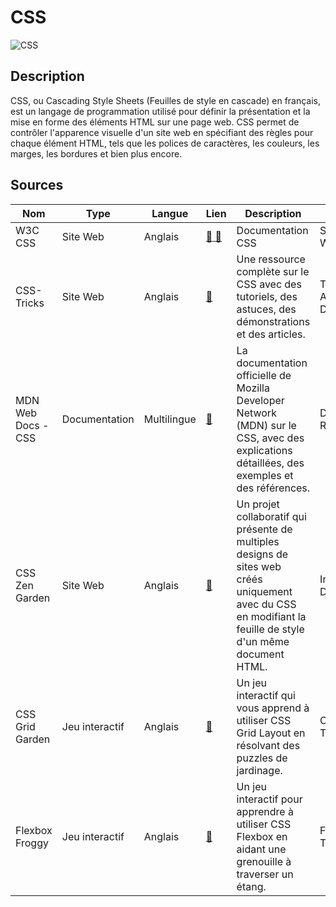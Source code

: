 # CSS

![CSS](https://fr.w3docs.com/uploads/media/default/0001/05/6d07a36ebe6d55273b39440f2391f1d7e6d4092a.png "Image de css")


## Description

CSS, ou Cascading Style Sheets (Feuilles de style en cascade) en français, est un langage de programmation utilisé pour définir la présentation et la mise en forme des éléments HTML sur une page web. CSS permet de contrôler l'apparence visuelle d'un site web en spécifiant des règles pour chaque élément HTML, tels que les polices de caractères, les couleurs, les marges, les bordures et bien plus encore.

## Sources

Nom | Type | Langue | Lien | Description | Tags | Note
 --- | --- | --- | --- | --- | --- | --- 
W3C CSS|Site Web|Anglais|[:link: :link: ](https://www.w3.org/Style/CSS/)|Documentation CSS|Site web du W3C - CSS|⭐⭐⭐
| CSS-Tricks | Site Web | Anglais | [:link:](https://css-tricks.com/) | Une ressource complète sur le CSS avec des tutoriels, des astuces, des démonstrations et des articles. | Tutoriels, Astuces, Démos | ⭐⭐⭐⭐⭐ |
| MDN Web Docs - CSS | Documentation | Multilingue | [:link:](https://developer.mozilla.org/en-US/docs/Web/CSS) | La documentation officielle de Mozilla Developer Network (MDN) sur le CSS, avec des explications détaillées, des exemples et des références. | Documentation, Référence | ⭐⭐⭐⭐ |
| CSS Zen Garden | Site Web | Anglais | [:link:](http://www.csszengarden.com/) | Un projet collaboratif qui présente de multiples designs de sites web créés uniquement avec du CSS en modifiant la feuille de style d'un même document HTML. | Inspiration, Designs | ⭐⭐⭐ |
| CSS Grid Garden | Jeu interactif | Anglais | [:link:](https://cssgridgarden.com/) | Un jeu interactif qui vous apprend à utiliser CSS Grid Layout en résolvant des puzzles de jardinage. | CSS Grid, Jeu, Tutoriel | ⭐⭐⭐⭐ |
| Flexbox Froggy | Jeu interactif | Anglais | [:link:](https://flexboxfroggy.com/) | Un jeu interactif pour apprendre à utiliser CSS Flexbox en aidant une grenouille à traverser un étang. | Flexbox, Jeu, Tutoriel | ⭐⭐⭐⭐ |
